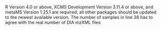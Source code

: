 R Version 4.0 or above, XCMS Development Version 3.11.4 or above, and metaMS Version 1.25.1 are required; all other packages should be updated to the newest available version.
The number of samples in line 38 has to agree with the real number of DIA mzXML files
